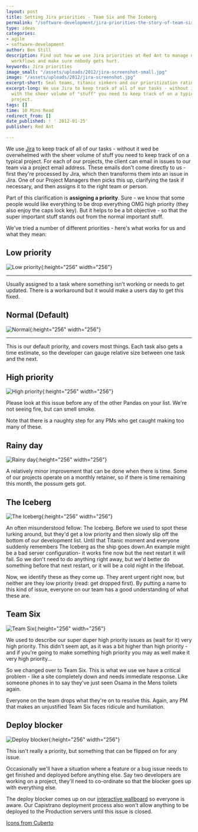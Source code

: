 ```yaml
---
layout: post
title: Setting Jira priorities - Team Six and The Iceberg
permalink: "/software-development/jira-priorities-the-story-of-team-six-and-the-iceberg/"
type: ideas
categories:
- agile
- software-development
author: Ben Still
description: Find out how we use Jira priorities at Red Ant to manage development
  workflows and make sure nobody gets hurt.
keywords: Jira priorities
image_small: "/assets/uploads/2012/jira-screenshot-small.jpg"
image: "/assets/uploads/2012/jira-screenshot.jpg"
excerpt-short: Seal teams, titanic sinkers and our prioritization ratings.
excerpt-long: We use Jira to keep track of all of our tasks - without it we'd be overwhelmed
  with the sheer volume of "stuff" you need to keep track of on a typical digital
  project.
tags: []
time: 10 Mins Read
redirect_from: []
date_published: ! ' 2012-01-25'
publisher: Red Ant

---
```

We use [Jira](https://www.atlassian.com/software/jira) to keep track of all of our tasks - without it wed be overwhelmed with the sheer volume of stuff you need to keep track of on a typical project. For each of our projects, the client can email in issues to our team via a project email address. These emails don't come directly to us - first they're processed by Jira, which then transforms them into an issue in Jira. One of our Project Managers then picks this up, clarifying the task if necessary, and then assigns it to the right team or person.

Part of this clarification is **assigning a priority**. Sure - we know that some people would like everything to be drop everything OMG high priority (they also enjoy the caps lock key). But it helps to be a bit objective - so that the super important stuff stands out from the normal important stuff.

We've tried a number of different priorities - here's what works for us and what they mean:

## Low priority

![Low priority](/assets/uploads/2012/panda.png){:height="256" width="256"}

---

Usually assigned to a task where something isn't working or needs to get updated. There is a workaround but it would make a users day to get this fixed.


## Normal (Default)

![Normal](/assets/uploads/2012/panda.png){:height="256" width="256"}

---

This is our default priority, and covers most things. Each task also gets a time estimate, so the developer can gauge relative size between one task and the next.


## High priority

![High priority](/assets/uploads/2012/panda.png){:height="256" width="256"}

Please look at this issue before any of the other Pandas on your list. We're not seeing fire, but can smell smoke.

Note that there is a naughty step for any PMs who get caught making too many of these.

## Rainy day

![Rainy day](/assets/uploads/2012/possum.png){:height="256" width="256"}

A relatively minor improvement that can be done when there is time. Some of our projects operate on a monthly retainer, so if there is time remaining this month, the possum gets got.

## The Iceberg

![The Iceberg](/assets/uploads/2012/fat-cat.png){:height="256" width="256"}

An often misunderstood fellow: The Iceberg. Before we used to spot these lurking around, but they'd get a low priority and then slowly slip off the bottom of our development list. Until that Titanic moment and everyone suddenly remembers The Iceberg as the ship goes down.An example might be a bad server configuration- it works fine now but the next restart it will fail. So we don't need to do anything right away, but we'd better do something before that next restart, or it will be a cold night in the lifeboat.

Now, we identify these as they come up. They arent urgent right now, but neither are they low priority (read: get dropped first). By putting a name to this kind of issue, everyone on our team has a good understanding of what these are.

## Team Six

![Team Six](/assets/uploads/2012/team6.png){:height="256" width="256"}

We used to describe our super duper high priority issues as (wait for it) very high priority. This didn't seem apt, as it was a bit higher than high priority - and if you're going to make something high priority you may as well make it very high priority…

So we changed over to Team Six. This is what we use we have a critical problem - like a site completely down and needs immediate response. Like someone phones in to say they've just seen Osama in the Mens toilets again.

Everyone on the team drops what they're on to resolve this. Again, any PM that makes an unjustified Team Six faces ridicule and humiliation.

## Deploy blocker

![Deploy blocker](/assets/uploads/2012/monkey.png){:height="256" width="256"}

This isn't really a priority, but something that can be flipped on for any issue.

Occasionally we'll have a situation where a feature or a bug issue needs to get finished and deployed before anything else. Say two developers are working on a project, they'll need to co-ordinate so that the blocker goes up with everything else.

The deploy blocker comes up on our [interactive wallboard](/agile/the-story-behind-our-wallboard-whos-working-on-what-and-can-i-deploy-yet/) so everyone is aware. Our Capistrano deployment process also won't allow anything to be deployed to the Production servers until this issue is closed.

[Icons from Cuberto](https://www.deviantart.com/cuberto-ru)